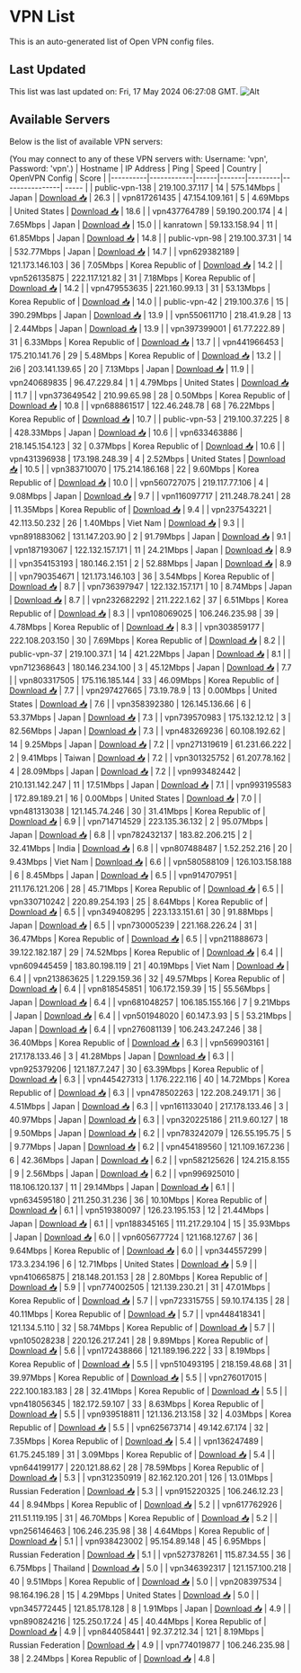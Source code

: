 # VPN List

This is an auto-generated list of Open VPN config files.

## Last Updated

This list was last updated on: Fri, 17 May 2024 06:27:08 GMT.
![Alt](https://repobeats.axiom.co/api/embed/186b98318ef1479477931607c1ad7d823f12451f.svg "Repobeats analytics image")

## Available Servers

Below is the list of available VPN servers:

(You may connect to any of these VPN servers with: Username: 'vpn', Password: 'vpn'.)
| Hostname | IP Address | Ping | Speed | Country | OpenVPN Config | Score |
|----------|------------|------|-------|---------|----------------| ----- |
| public-vpn-138 | 219.100.37.117 | 14 | 575.14Mbps | Japan | [Download 📥](./configs/server_0_JP.ovpn) | 26.3 |
| vpn817261435 | 47.154.109.161 | 5 | 4.69Mbps | United States | [Download 📥](./configs/server_1_US.ovpn) | 18.6 |
| vpn437764789 | 59.190.200.174 | 4 | 7.65Mbps | Japan | [Download 📥](./configs/server_2_JP.ovpn) | 15.0 |
| kanratown | 59.133.158.94 | 11 | 61.85Mbps | Japan | [Download 📥](./configs/server_3_JP.ovpn) | 14.8 |
| public-vpn-98 | 219.100.37.31 | 14 | 532.77Mbps | Japan | [Download 📥](./configs/server_4_JP.ovpn) | 14.7 |
| vpn629382189 | 121.173.146.103 | 36 | 7.05Mbps | Korea Republic of | [Download 📥](./configs/server_5_KR.ovpn) | 14.2 |
| vpn526135875 | 222.117.121.82 | 31 | 7.18Mbps | Korea Republic of | [Download 📥](./configs/server_6_KR.ovpn) | 14.2 |
| vpn479553635 | 221.160.99.13 | 31 | 53.13Mbps | Korea Republic of | [Download 📥](./configs/server_7_KR.ovpn) | 14.0 |
| public-vpn-42 | 219.100.37.6 | 15 | 390.29Mbps | Japan | [Download 📥](./configs/server_8_JP.ovpn) | 13.9 |
| vpn550611710 | 218.41.9.28 | 13 | 2.44Mbps | Japan | [Download 📥](./configs/server_9_JP.ovpn) | 13.9 |
| vpn397399001 | 61.77.222.89 | 31 | 6.33Mbps | Korea Republic of | [Download 📥](./configs/server_10_KR.ovpn) | 13.7 |
| vpn441966453 | 175.210.141.76 | 29 | 5.48Mbps | Korea Republic of | [Download 📥](./configs/server_11_KR.ovpn) | 13.2 |
| 2i6 | 203.141.139.65 | 20 | 7.13Mbps | Japan | [Download 📥](./configs/server_12_JP.ovpn) | 11.9 |
| vpn240689835 | 96.47.229.84 | 1 | 4.79Mbps | United States | [Download 📥](./configs/server_13_US.ovpn) | 11.7 |
| vpn373649542 | 210.99.65.98 | 28 | 0.50Mbps | Korea Republic of | [Download 📥](./configs/server_14_KR.ovpn) | 10.8 |
| vpn688861517 | 122.46.248.78 | 68 | 76.22Mbps | Korea Republic of | [Download 📥](./configs/server_15_KR.ovpn) | 10.7 |
| public-vpn-53 | 219.100.37.225 | 8 | 428.33Mbps | Japan | [Download 📥](./configs/server_16_JP.ovpn) | 10.6 |
| vpn633463886 | 218.145.154.123 | 32 | 0.37Mbps | Korea Republic of | [Download 📥](./configs/server_17_KR.ovpn) | 10.6 |
| vpn431396938 | 173.198.248.39 | 4 | 2.52Mbps | United States | [Download 📥](./configs/server_18_US.ovpn) | 10.5 |
| vpn383710070 | 175.214.186.168 | 22 | 9.60Mbps | Korea Republic of | [Download 📥](./configs/server_19_KR.ovpn) | 10.0 |
| vpn560727075 | 219.117.77.106 | 4 | 9.08Mbps | Japan | [Download 📥](./configs/server_20_JP.ovpn) | 9.7 |
| vpn116097717 | 211.248.78.241 | 28 | 11.35Mbps | Korea Republic of | [Download 📥](./configs/server_21_KR.ovpn) | 9.4 |
| vpn237543221 | 42.113.50.232 | 26 | 1.40Mbps | Viet Nam | [Download 📥](./configs/server_22_VN.ovpn) | 9.3 |
| vpn891883062 | 131.147.203.90 | 2 | 91.79Mbps | Japan | [Download 📥](./configs/server_23_JP.ovpn) | 9.1 |
| vpn187193067 | 122.132.157.171 | 11 | 24.21Mbps | Japan | [Download 📥](./configs/server_24_JP.ovpn) | 8.9 |
| vpn354153193 | 180.146.2.151 | 2 | 52.88Mbps | Japan | [Download 📥](./configs/server_25_JP.ovpn) | 8.9 |
| vpn790354671 | 121.173.146.103 | 36 | 3.54Mbps | Korea Republic of | [Download 📥](./configs/server_26_KR.ovpn) | 8.7 |
| vpn736397947 | 122.132.157.171 | 10 | 8.74Mbps | Japan | [Download 📥](./configs/server_27_JP.ovpn) | 8.7 |
| vpn232682292 | 211.222.1.62 | 37 | 6.51Mbps | Korea Republic of | [Download 📥](./configs/server_28_KR.ovpn) | 8.3 |
| vpn108069025 | 106.246.235.98 | 39 | 4.78Mbps | Korea Republic of | [Download 📥](./configs/server_29_KR.ovpn) | 8.3 |
| vpn303859177 | 222.108.203.150 | 30 | 7.69Mbps | Korea Republic of | [Download 📥](./configs/server_30_KR.ovpn) | 8.2 |
| public-vpn-37 | 219.100.37.1 | 14 | 421.22Mbps | Japan | [Download 📥](./configs/server_31_JP.ovpn) | 8.1 |
| vpn712368643 | 180.146.234.100 | 3 | 45.12Mbps | Japan | [Download 📥](./configs/server_32_JP.ovpn) | 7.7 |
| vpn803317505 | 175.116.185.144 | 33 | 46.09Mbps | Korea Republic of | [Download 📥](./configs/server_33_KR.ovpn) | 7.7 |
| vpn297427665 | 73.19.78.9 | 13 | 0.00Mbps | United States | [Download 📥](./configs/server_34_US.ovpn) | 7.6 |
| vpn358392380 | 126.145.136.66 | 6 | 53.37Mbps | Japan | [Download 📥](./configs/server_35_JP.ovpn) | 7.3 |
| vpn739570983 | 175.132.12.12 | 3 | 82.56Mbps | Japan | [Download 📥](./configs/server_36_JP.ovpn) | 7.3 |
| vpn483269236 | 60.108.192.62 | 14 | 9.25Mbps | Japan | [Download 📥](./configs/server_37_JP.ovpn) | 7.2 |
| vpn271319619 | 61.231.66.222 | 2 | 9.41Mbps | Taiwan | [Download 📥](./configs/server_38_TW.ovpn) | 7.2 |
| vpn301325752 | 61.207.78.162 | 4 | 28.09Mbps | Japan | [Download 📥](./configs/server_39_JP.ovpn) | 7.2 |
| vpn993482442 | 210.131.142.247 | 11 | 17.51Mbps | Japan | [Download 📥](./configs/server_40_JP.ovpn) | 7.1 |
| vpn993195583 | 172.89.189.21 | 16 | 0.00Mbps | United States | [Download 📥](./configs/server_41_US.ovpn) | 7.0 |
| vpn481313038 | 121.145.74.246 | 30 | 31.41Mbps | Korea Republic of | [Download 📥](./configs/server_42_KR.ovpn) | 6.9 |
| vpn714714529 | 223.135.36.132 | 2 | 95.07Mbps | Japan | [Download 📥](./configs/server_43_JP.ovpn) | 6.8 |
| vpn782432137 | 183.82.206.215 | 2 | 32.41Mbps | India | [Download 📥](./configs/server_44_IN.ovpn) | 6.8 |
| vpn807488487 | 1.52.252.216 | 20 | 9.43Mbps | Viet Nam | [Download 📥](./configs/server_45_VN.ovpn) | 6.6 |
| vpn580588109 | 126.103.158.188 | 6 | 8.45Mbps | Japan | [Download 📥](./configs/server_46_JP.ovpn) | 6.5 |
| vpn914707951 | 211.176.121.206 | 28 | 45.71Mbps | Korea Republic of | [Download 📥](./configs/server_47_KR.ovpn) | 6.5 |
| vpn330710242 | 220.89.254.193 | 25 | 8.64Mbps | Korea Republic of | [Download 📥](./configs/server_48_KR.ovpn) | 6.5 |
| vpn349408295 | 223.133.151.61 | 30 | 91.88Mbps | Japan | [Download 📥](./configs/server_49_JP.ovpn) | 6.5 |
| vpn730005239 | 221.168.226.24 | 31 | 36.47Mbps | Korea Republic of | [Download 📥](./configs/server_50_KR.ovpn) | 6.5 |
| vpn211888673 | 39.122.182.187 | 29 | 74.52Mbps | Korea Republic of | [Download 📥](./configs/server_51_KR.ovpn) | 6.4 |
| vpn609445459 | 183.80.198.119 | 21 | 40.19Mbps | Viet Nam | [Download 📥](./configs/server_52_VN.ovpn) | 6.4 |
| vpn213863625 | 1.229.159.36 | 32 | 49.57Mbps | Korea Republic of | [Download 📥](./configs/server_53_KR.ovpn) | 6.4 |
| vpn818545851 | 106.172.159.39 | 15 | 55.56Mbps | Japan | [Download 📥](./configs/server_54_JP.ovpn) | 6.4 |
| vpn681048257 | 106.185.155.166 | 7 | 9.21Mbps | Japan | [Download 📥](./configs/server_55_JP.ovpn) | 6.4 |
| vpn501948020 | 60.147.3.93 | 5 | 53.21Mbps | Japan | [Download 📥](./configs/server_56_JP.ovpn) | 6.4 |
| vpn276081139 | 106.243.247.246 | 38 | 36.40Mbps | Korea Republic of | [Download 📥](./configs/server_57_KR.ovpn) | 6.3 |
| vpn569903161 | 217.178.133.46 | 3 | 41.28Mbps | Japan | [Download 📥](./configs/server_58_JP.ovpn) | 6.3 |
| vpn925379206 | 121.187.7.247 | 30 | 63.39Mbps | Korea Republic of | [Download 📥](./configs/server_59_KR.ovpn) | 6.3 |
| vpn445427313 | 1.176.222.116 | 40 | 14.72Mbps | Korea Republic of | [Download 📥](./configs/server_60_KR.ovpn) | 6.3 |
| vpn478502263 | 122.208.249.171 | 36 | 4.51Mbps | Japan | [Download 📥](./configs/server_61_JP.ovpn) | 6.3 |
| vpn161133040 | 217.178.133.46 | 3 | 40.97Mbps | Japan | [Download 📥](./configs/server_62_JP.ovpn) | 6.3 |
| vpn320225186 | 211.9.60.127 | 18 | 9.50Mbps | Japan | [Download 📥](./configs/server_63_JP.ovpn) | 6.2 |
| vpn783242079 | 126.55.195.75 | 5 | 9.77Mbps | Japan | [Download 📥](./configs/server_64_JP.ovpn) | 6.2 |
| vpn454189560 | 121.109.167.236 | 6 | 42.36Mbps | Japan | [Download 📥](./configs/server_65_JP.ovpn) | 6.2 |
| vpn582125626 | 124.215.8.155 | 9 | 2.56Mbps | Japan | [Download 📥](./configs/server_66_JP.ovpn) | 6.2 |
| vpn996925010 | 118.106.120.137 | 11 | 29.14Mbps | Japan | [Download 📥](./configs/server_67_JP.ovpn) | 6.1 |
| vpn634595180 | 211.250.31.236 | 36 | 10.10Mbps | Korea Republic of | [Download 📥](./configs/server_68_KR.ovpn) | 6.1 |
| vpn519380097 | 126.23.195.153 | 12 | 21.44Mbps | Japan | [Download 📥](./configs/server_69_JP.ovpn) | 6.1 |
| vpn188345165 | 111.217.29.104 | 15 | 35.93Mbps | Japan | [Download 📥](./configs/server_70_JP.ovpn) | 6.0 |
| vpn605677724 | 121.168.127.67 | 36 | 9.64Mbps | Korea Republic of | [Download 📥](./configs/server_71_KR.ovpn) | 6.0 |
| vpn344557299 | 173.3.234.196 | 6 | 12.71Mbps | United States | [Download 📥](./configs/server_72_US.ovpn) | 5.9 |
| vpn410665875 | 218.148.201.153 | 28 | 2.80Mbps | Korea Republic of | [Download 📥](./configs/server_73_KR.ovpn) | 5.9 |
| vpn774002505 | 121.139.230.21 | 31 | 47.01Mbps | Korea Republic of | [Download 📥](./configs/server_74_KR.ovpn) | 5.7 |
| vpn723315755 | 59.10.174.135 | 28 | 40.11Mbps | Korea Republic of | [Download 📥](./configs/server_75_KR.ovpn) | 5.7 |
| vpn448418341 | 121.134.5.110 | 32 | 58.74Mbps | Korea Republic of | [Download 📥](./configs/server_76_KR.ovpn) | 5.7 |
| vpn105028238 | 220.126.217.241 | 28 | 9.89Mbps | Korea Republic of | [Download 📥](./configs/server_77_KR.ovpn) | 5.6 |
| vpn172438866 | 121.189.196.222 | 33 | 8.19Mbps | Korea Republic of | [Download 📥](./configs/server_78_KR.ovpn) | 5.5 |
| vpn510493195 | 218.159.48.68 | 31 | 39.97Mbps | Korea Republic of | [Download 📥](./configs/server_79_KR.ovpn) | 5.5 |
| vpn276017015 | 222.100.183.183 | 28 | 32.41Mbps | Korea Republic of | [Download 📥](./configs/server_80_KR.ovpn) | 5.5 |
| vpn418056345 | 182.172.59.107 | 33 | 8.63Mbps | Korea Republic of | [Download 📥](./configs/server_81_KR.ovpn) | 5.5 |
| vpn939518811 | 121.136.213.158 | 32 | 4.03Mbps | Korea Republic of | [Download 📥](./configs/server_82_KR.ovpn) | 5.5 |
| vpn625673714 | 49.142.67.174 | 32 | 7.35Mbps | Korea Republic of | [Download 📥](./configs/server_83_KR.ovpn) | 5.4 |
| vpn136247489 | 61.75.245.189 | 31 | 3.09Mbps | Korea Republic of | [Download 📥](./configs/server_84_KR.ovpn) | 5.4 |
| vpn644199177 | 220.121.88.62 | 28 | 78.59Mbps | Korea Republic of | [Download 📥](./configs/server_85_KR.ovpn) | 5.3 |
| vpn312350919 | 82.162.120.201 | 126 | 13.01Mbps | Russian Federation | [Download 📥](./configs/server_86_RU.ovpn) | 5.3 |
| vpn915220325 | 106.246.12.23 | 44 | 8.94Mbps | Korea Republic of | [Download 📥](./configs/server_87_KR.ovpn) | 5.2 |
| vpn617762926 | 211.51.119.195 | 31 | 46.70Mbps | Korea Republic of | [Download 📥](./configs/server_88_KR.ovpn) | 5.2 |
| vpn256146463 | 106.246.235.98 | 38 | 4.64Mbps | Korea Republic of | [Download 📥](./configs/server_89_KR.ovpn) | 5.1 |
| vpn938423002 | 95.154.89.148 | 45 | 6.95Mbps | Russian Federation | [Download 📥](./configs/server_90_RU.ovpn) | 5.1 |
| vpn527378261 | 115.87.34.55 | 36 | 6.75Mbps | Thailand | [Download 📥](./configs/server_91_TH.ovpn) | 5.0 |
| vpn346392317 | 121.157.100.218 | 40 | 9.51Mbps | Korea Republic of | [Download 📥](./configs/server_92_KR.ovpn) | 5.0 |
| vpn208397534 | 98.164.196.28 | 15 | 4.29Mbps | United States | [Download 📥](./configs/server_93_US.ovpn) | 5.0 |
| vpn345772445 | 121.85.178.128 | 8 | 1.91Mbps | Japan | [Download 📥](./configs/server_94_JP.ovpn) | 4.9 |
| vpn890824216 | 125.250.17.24 | 45 | 40.44Mbps | Korea Republic of | [Download 📥](./configs/server_95_KR.ovpn) | 4.9 |
| vpn844058441 | 92.37.212.34 | 121 | 8.19Mbps | Russian Federation | [Download 📥](./configs/server_96_RU.ovpn) | 4.9 |
| vpn774019877 | 106.246.235.98 | 38 | 2.24Mbps | Korea Republic of | [Download 📥](./configs/server_97_KR.ovpn) | 4.8 |
